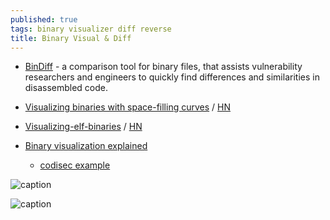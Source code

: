 ```yaml
---
published: true
tags: binary visualizer diff reverse
title: Binary Visual & Diff
---
```

- [BinDiff](https://www.zynamics.com/bindiff.html) - a comparison tool for binary files, that assists vulnerability researchers and engineers to quickly find differences and similarities in disassembled code.

- [Visualizing binaries with space-filling curves](https://corte.si/posts/visualisation/binvis/index.html) / [HN](https://news.ycombinator.com/item?id=14544191)
- [Visualizing-elf-binaries](https://reverseengineering.stackexchange.com/questions/6003/visualizing-elf-binaries) / [HN](https://news.ycombinator.com/item?id=15164166)

- [Binary visualization explained](https://codisec.com/binary-visualization-explained/)
	- [codisec example](https://codisec.com/binary-data-visualization/)

![caption](https://corte.si/posts/visualisation/binvis/hilbert-hilbert.png) <!-- .element height="50%" width="50% ustify-content="left" -->

![caption](https://codisec.com/wp-content/uploads/2017/01/txt_layered.png) <!-- .element height="50%" width="50% ustify-content="left" -->
